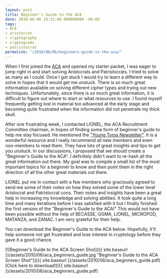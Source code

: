 ```yaml
---
layout: post
title: Beginner's Guide to the ACA
date: 2010-06-06 19:32:09.000000000 -04:00
tags:
- ACA
- aristocrat
- cryptography
- cryptograms
- patristocrat
permalink: "/2010/06/06/beginners-guide-to-the-aca/"
---
```

When I first joined the [ACA](https://www.cryptogram.org) and opened my starter packet, I was eager to jump right in and start solving Aristocrats and Patristocrats. I tried to solve as many as I could. Once I got stuck I would try to learn a different way to solve in hopes that it would get me unstuck. There is so much great information available on solving different cipher types and trying out new techniques. Unfortunately, since there is so much great information, it is difficult to figure out where to start or what resources to use. I found myself frequently getting lost in material too advanced at the early stage and becoming quite frustrated when the information did not penetrate my thick skull.

After one frustrating week, I contacted LIONEL, the ACA Recruitment Committee chairman, in hopes of finding some form of beginner's guide to help me stay focused. He mentioned the ["Young Tyros Newsletter"](https://www.cryptogram.org/resource-area/young-tyros-newsletter/). It is a wonderful resource and I really recommend all new members and even non-members to read them. They have lots of great insights and tips to get you unstuck. In our discussions, I proposed that we should create a "Beginner's Guide to the ACA". I definitely didn't want to re-hash all the great information out there. My goal was to compile a small list of the most important topics for a beginner to know and then point them in the right direction of all the other great materials out there.

LIONEL put me in contact with a few members who graciously agreed to send me some of their notes on how they solved some of the lower level Aristocrat and Patristocrat cons. Their notes and insights have been a great help in increasing my knowledge and solving abilities. It took quite a long time and many iterations before I was satisfied with it but I finally finished the first version of the "Beginner's Guide to the ACA!" This would not have been possible without the help of BECASSE, GGMA, LIONEL, MICROPOD, MATANZA, and ZANAC. I am very grateful for their help.

You can download the Beginner's Guide to the ACA below. Hopefully, it'll help someone not get frustrated and lose interest in cryptology before they gave it a good chance.

[![Beginner's Guide to the ACA Screen Shot]({{ site.baseurl }}/assets/2010/06/aca_beginners_guide.jpg "Beginner's Guide to the ACA Screen Shot")]({{ site.baseurl }}/assets/2010/06/aca_beginners_guide.pdf)  
[Click here to download!]({{ site.baseurl }}/assets/2010/06/aca_beginners_guide.pdf)